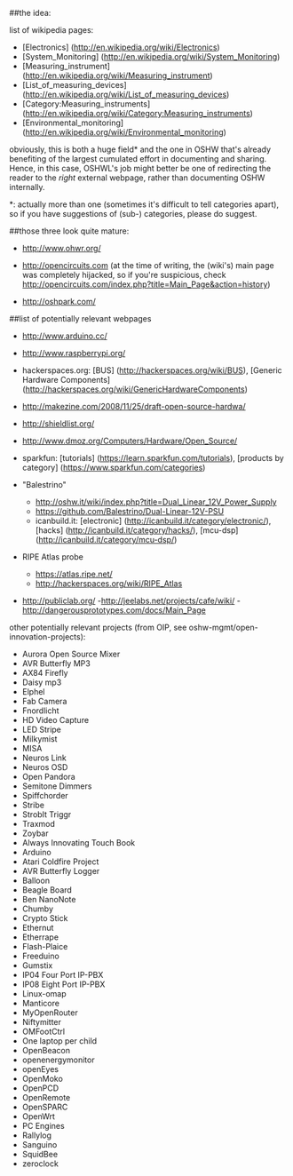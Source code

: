 ##the idea:

list of wikipedia pages:

- [Electronics] (http://en.wikipedia.org/wiki/Electronics)
- [System_Monitoring] (http://en.wikipedia.org/wiki/System_Monitoring)
- [Measuring_instrument] (http://en.wikipedia.org/wiki/Measuring_instrument)
- [List_of_measuring_devices] (http://en.wikipedia.org/wiki/List_of_measuring_devices)
- [Category:Measuring_instruments] (http://en.wikipedia.org/wiki/Category:Measuring_instruments)
- [Environmental_monitoring] (http://en.wikipedia.org/wiki/Environmental_monitoring)

obviously, this is both a huge field* and the one in OSHW that's already benefiting of the largest cumulated effort in documenting and sharing. Hence, in this case, OSHWL's job might better be one of redirecting the reader to the *right* external webpage, rather than documenting OSHW internally.

*: actually more than one (sometimes it's difficult to tell categories apart), so if you have suggestions of (sub-) categories, please do suggest.


##those three look quite mature:

- http://www.ohwr.org/

- http://opencircuits.com (at the time of writing, the (wiki's) main page was completely hijacked, so if you're suspicious, check http://opencircuits.com/index.php?title=Main_Page&action=history)

- http://oshpark.com/


##list of potentially relevant webpages

- http://www.arduino.cc/
- http://www.raspberrypi.org/
- hackerspaces.org: [BUS] (http://hackerspaces.org/wiki/BUS), [Generic Hardware Components] (http://hackerspaces.org/wiki/GenericHardwareComponents)
- http://makezine.com/2008/11/25/draft-open-source-hardwa/
- http://shieldlist.org/
- http://www.dmoz.org/Computers/Hardware/Open_Source/
- sparkfun: [tutorials] (https://learn.sparkfun.com/tutorials), [products by category] (https://www.sparkfun.com/categories)
- "Balestrino"

	- http://oshw.it/wiki/index.php?title=Dual_Linear_12V_Power_Supply
	- https://github.com/Balestrino/Dual-Linear-12V-PSU
	- icanbuild.it: [electronic] (http://icanbuild.it/category/electronic/), [hacks] (http://icanbuild.it/category/hacks/), [mcu-dsp] (http://icanbuild.it/category/mcu-dsp/)

- RIPE Atlas probe

	- https://atlas.ripe.net/
	- http://hackerspaces.org/wiki/RIPE_Atlas

- http://publiclab.org/
-http://jeelabs.net/projects/cafe/wiki/
-http://dangerousprototypes.com/docs/Main_Page

other potentially relevant projects (from OIP, see oshw-mgmt/open-innovation-projects):

- Aurora Open Source Mixer
- AVR Butterfly MP3
- AX84 Firefly
- Daisy mp3
- Elphel
- Fab Camera
- Fnordlicht
- HD Video Capture
- LED Stripe
- Milkymist
- MISA
- Neuros Link
- Neuros OSD
- Open Pandora
- Semitone Dimmers
- Spiffchorder
- Stribe
- StrobIt Triggr
- Traxmod
- Zoybar
- Always Innovating Touch Book
- Arduino
- Atari Coldfire Project
- AVR Butterfly Logger
- Balloon
- Beagle Board
- Ben NanoNote
- Chumby
- Crypto Stick
- Ethernut
- Etherrape
- Flash-Plaice
- Freeduino
- Gumstix
- IP04 Four Port IP-PBX
- IP08 Eight Port IP-PBX
- Linux-omap
- Manticore
- MyOpenRouter
- Niftymitter
- OMFootCtrl
- One laptop per child
- OpenBeacon
- openenergymonitor
- openEyes
- OpenMoko
- OpenPCD
- OpenRemote
- OpenSPARC
- OpenWrt
- PC Engines
- Rallylog
- Sanguino
- SquidBee
- zeroclock
